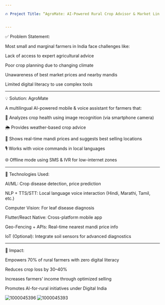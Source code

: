 ```yaml
---

🔥 Project Title: “AgroMate: AI-Powered Rural Crop Advisor & Market Linkage Platform”


---
```


✅ Problem Statement:

Most small and marginal farmers in India face challenges like:

Lack of access to expert agricultural advice

Poor crop planning due to changing climate

Unawareness of best market prices and nearby mandis

Limited digital literacy to use complex tools



---

💡 Solution: AgroMate

A multilingual AI-powered mobile & voice assistant for farmers that:

📸 Analyzes crop health using image recognition (via smartphone camera)

🌦️ Provides weather-based crop advice

💱 Shows real-time mandi prices and suggests best selling locations

🎙️ Works with voice commands in local languages

🌐 Offline mode using SMS & IVR for low-internet zones



---

🧠 Technologies Used:

AI/ML: Crop disease detection, price prediction

NLP + TTS/STT: Local language voice interaction (Hindi, Marathi, Tamil, etc.)

Computer Vision: For leaf disease diagnosis

Flutter/React Native: Cross-platform mobile app

Geo-Fencing + APIs: Real-time nearest mandi price info

IoT (Optional): Integrate soil sensors for advanced diagnostics



---

🎯 Impact:

Empowers 70% of rural farmers with zero digital literacy

Reduces crop loss by 30–40%

Increases farmers’ income through optimized selling

Promotes AI-for-rural initiatives under Digital India


![1000045396](https://github.com/user-attachments/assets/c1238c6a-92d8-4bb5-a142-6a72efe944f0)
![1000045393](https://github.com/user-attachments/assets/c02f9bdc-1f29-46a4-b11e-1d20ca89d464)
